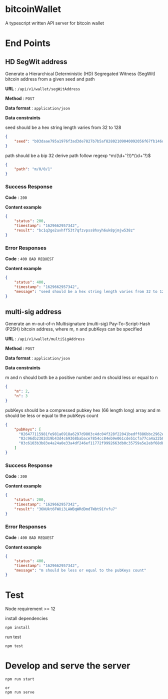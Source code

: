 # bitcoinWallet

A typescript written API server for bitcoin wallet

# End Points

## HD SegWit address 

Generate a Hierarchical Deterministic (HD) Segregated Witness (SegWit) bitcoin address from a given seed and path

**URL** : `/api/v1/wallet/segWitAddress`

**Method** : `POST`

**Data format** : `application/json`

**Data constraints**

seed should be a hex string length varies from 32 to 128

```json
{
    "seed": "b03daae795a1976f3ad3de7827b7b5af82802109040092056f67fb146d4961ad5f24e787bf24e4e0b3e2f1360fec05b0de01905613ba995f3b06e0b3dbdb6e0c"
}
```

path should be a bip 32 derive path follow regexp ^m\/(\d+'?\/)*(\d+'?)$

```json
{
    "path": "m/0/0/1"
}
```
### Success Response

**Code** : `200`

**Content example**

```json
{
    "status": 200,
    "timestamp": "1629662957342",
    "result": "bc1q3ge2uvhff53t7qfzvpss8hxyh6uk8pjmjw538z"
}
```

### Error Responses

**Code** : `400 BAD REQUEST`

**Content example**

```json
{
    "status": 400,
    "timestamp": "1629662957342",
    "message": "seed should be a hex string length varies from 32 to 128"
}
```

## multi-sig address 

 Generate an m-out-of-n Multisignature (multi-sig) Pay-To-Script-Hash (P2SH) bitcoin address, where m, n and pubKeys can be specified

**URL** : `/api/v1/wallet/multiSigAddress`

**Method** : `POST`

**Data format** : `application/json`

**Data constraints**

m and n should both be a positive number and m should less or equal to n

```json
{
    "m": 2,
    "n": 3
}
```

pubKeys should be a compressed pubkey hex (66 length long) array and m should be less or equal to the pubKeys count

```json
{
    "pubKeys": [
      "026477115981fe981a6918a6297d9803c4dc04f328f22041bedff886bbc2962e01",
      "02c96db2302d19b43d4c69368babace7854cc84eb9e061cde51cfa77ca4a22b8b9",
      "03c6103b3b83e4a24a0e33a4df246ef11772f9992663db0c35759a5e2ebf68d8e9"
    ]
}
```
### Success Response

**Code** : `200`

**Content example**

```json
{
    "status": 200,
    "timestamp": "1629662957342",
    "result": "36NUkt6FWUi3LAWBqWRdDmdTWbt91Yvfu7"
}
```

### Error Responses

**Code** : `400 BAD REQUEST`

**Content example**

```json
{
    "status": 400,
    "timestamp": "1629662957342",
    "message": "m should be less or equal to the pubKeys count"
}
```

# Test

Node requirement >= 12

install dependencies
```
npm install
```
run test

```
npm test
```

# Develop and serve the server

``` 
npm run start

or 
npm run serve
```